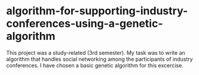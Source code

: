 # algorithm-for-supporting-industry-conferences-using-a-genetic-algorithm
This project was a study-related (3rd semester). My task was to write an algorithm that handles social networking among the participants of industry conferences. I have chosen a basic genetic algorithm for this excercise.
